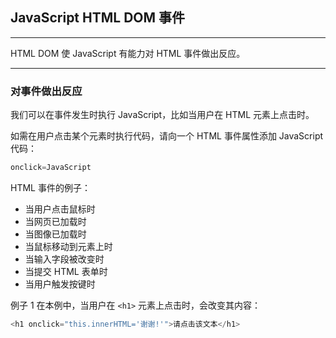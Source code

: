 ## JavaScript HTML DOM 事件

---

HTML DOM 使 JavaScript 有能力对 HTML 事件做出反应。

---

### 对事件做出反应
我们可以在事件发生时执行 JavaScript，比如当用户在 HTML 元素上点击时。

如需在用户点击某个元素时执行代码，请向一个 HTML 事件属性添加 JavaScript 代码：
```javascript
onclick=JavaScript
```
HTML 事件的例子：
+ 当用户点击鼠标时 
+ 当网页已加载时 
+ 当图像已加载时 
+ 当鼠标移动到元素上时 
+ 当输入字段被改变时 
+ 当提交 HTML 表单时 
+ 当用户触发按键时 

例子 1
在本例中，当用户在 `<h1>` 元素上点击时，会改变其内容：
```javascript
<h1 onclick="this.innerHTML='谢谢!'">请点击该文本</h1>
```